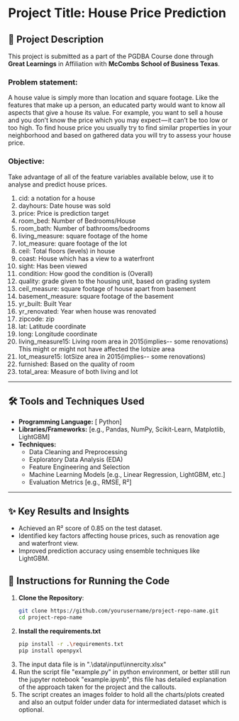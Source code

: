 # Project Title: House Price Prediction

## 📄 Project Description
This project is submitted as a part of the PGDBA Course done through **Great Learnings** in Affiliation with **McCombs School of Business Texas**.

### Problem statement:  
A house value is simply more than location and square footage. Like the features that make up a 
person, an educated party would want to know all aspects that give a house its value. For 
example, you want to sell a house and you don’t know the price which you may expect — it can’t 
be too low or too high. To find house price you usually try to find similar properties in your 
neighborhood and based on gathered data you will try to assess your house price.

### Objective:
Take advantage of all of the feature variables available below, use it to analyse and predict house 
prices.  
1. cid: a notation for a house 
2. dayhours: Date house was sold 
3. price: Price is prediction target 
4. room_bed: Number of Bedrooms/House 
5. room_bath: Number of bathrooms/bedrooms 
6. living_measure: square footage of the home 
7. lot_measure: quare footage of the lot 
8. ceil: Total floors (levels) in house 
9. coast: House which has a view to a waterfront 
10. sight: Has been viewed 
11. condition: How good the condition is (Overall) 
12. quality: grade given to the housing unit, based on grading system 
13. ceil_measure: square footage of house apart from basement 
14. basement_measure: square footage of the basement 
15. yr_built: Built Year 
16. yr_renovated: Year when house was renovated 
17. zipcode: zip 
18. lat: Latitude coordinate 
19. long: Longitude coordinate 
20. living_measure15: Living room area in 2015(implies-- some renovations) This might or 
might not have affected the lotsize area 
21. lot_measure15: lotSize area in 2015(implies-- some renovations) 
22. furnished: Based on the quality of room  
23. total_area: Measure of both living and lot

---

## 🛠️ Tools and Techniques Used
- **Programming Language:** [ Python]
- **Libraries/Frameworks:** [e.g., Pandas, NumPy, Scikit-Learn, Matplotlib, LightGBM]
- **Techniques:**
  - Data Cleaning and Preprocessing
  - Exploratory Data Analysis (EDA)
  - Feature Engineering and Selection
  - Machine Learning Models [e.g., Linear Regression, LightGBM, etc.]
  - Evaluation Metrics [e.g., RMSE, R²]

---

## ✨ Key Results and Insights
- Achieved an R² score of 0.85 on the test dataset.
- Identified key factors affecting house prices, such as renovation age and waterfront view.
- Improved prediction accuracy using ensemble techniques like LightGBM.

## 🚀 Instructions for Running the Code
1. **Clone the Repository**:
   ```bash
   git clone https://github.com/yourusername/project-repo-name.git
   cd project-repo-name
2. **Install the requirements.txt**
   ```bash
   pip install -r .\requirements.txt
   pip install openpyxl
3. The input data file is in ".\data\input\innercity.xlsx"
4. Run the script file "example.py" in python environment, or better still run the jupyter notebook "example.ipynb", this file has detailed explanation of the approach taken for the project and the callouts.
5. The script creates an images folder to hold all the charts/plots created and also an output folder under data for intermediated dataset which is optional.
